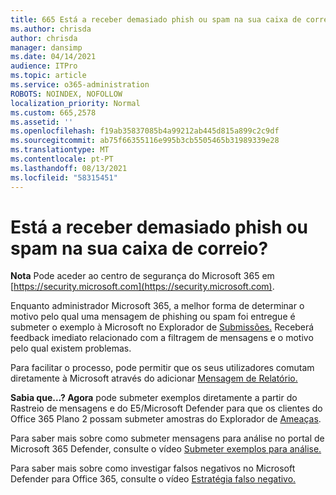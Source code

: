 ```yaml
---
title: 665 Está a receber demasiado phish ou spam na sua caixa de correio?
ms.author: chrisda
author: chrisda
manager: dansimp
ms.date: 04/14/2021
audience: ITPro
ms.topic: article
ms.service: o365-administration
ROBOTS: NOINDEX, NOFOLLOW
localization_priority: Normal
ms.custom: 665,2578
ms.assetid: ''
ms.openlocfilehash: f19ab35837085b4a99212ab445d815a899c2c9df
ms.sourcegitcommit: ab75f66355116e995b3cb5505465b31989339e28
ms.translationtype: MT
ms.contentlocale: pt-PT
ms.lasthandoff: 08/13/2021
ms.locfileid: "58315451"
---
```

# <a name="are-you-receiving-too-much-phish-or-spam-in-your-mailbox"></a>Está a receber demasiado phish ou spam na sua caixa de correio?

**Nota** Pode aceder ao centro de segurança do Microsoft 365 em [https://security.microsoft.com](https://security.microsoft.com).

Enquanto administrador Microsoft 365, a melhor forma de determinar o motivo pelo qual uma mensagem de phishing ou spam foi entregue é submeter o exemplo à Microsoft no Explorador de [Submissões.](https://security.microsoft.com/reportsubmission) Receberá feedback imediato relacionado com a filtragem de mensagens e o motivo pelo qual existem problemas.

Para facilitar o processo, pode permitir que os seus utilizadores comutam diretamente à Microsoft através do adicionar [Mensagem de Relatório.](https://appsource.microsoft.com/product/office/WA104381180?src=office&tab=Overview)

**Sabia que...? Agora** pode submeter [](https://security.microsoft.com/messagetrace) exemplos diretamente a partir do Rastreio de mensagens e do E5/Microsoft Defender para que os clientes do Office 365 Plano 2 possam submeter amostras do Explorador de [Ameaças](https://docs.microsoft.com/microsoft-365/security/office-365-security/threat-explorer).

Para saber mais sobre como submeter mensagens para análise no portal de Microsoft 365 Defender, consulte o vídeo [Submeter exemplos para análise.](https://go.microsoft.com/fwlink/?linkid=2166435)

Para saber mais sobre como investigar falsos negativos no Microsoft Defender para Office 365, consulte o vídeo [Estratégia falso negativo.](https://go.microsoft.com/fwlink/?linkid=2166434)
